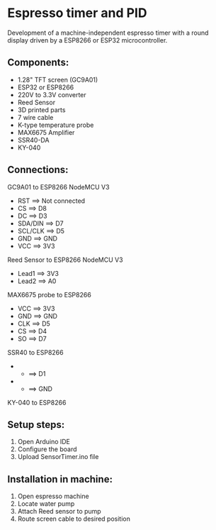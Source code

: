 # Espresso timer and PID
Development of a machine-independent espresso timer with a round display driven by a ESP8266 or ESP32 microcontroller. 


## Components:
 * 1.28" TFT screen (GC9A01)
 * ESP32 or ESP8266
 * 220V to 3.3V converter
 * Reed Sensor
 * 3D printed parts
 * 7 wire cable
 * K-type temperature probe
 * MAX6675 Amplifier
 * SSR40-DA
 * KY-040

## Connections:
GC9A01 to ESP8266 NodeMCU V3
* RST ==> Not connected
* CS ==> D8
* DC ==> D3
* SDA/DIN ==> D7
* SCL/CLK ==> D5
* GND ==> GND
* VCC ==> 3V3

Reed Sensor to ESP8266 NodeMCU V3
* Lead1 ==> 3V3
* Lead2 ==> A0

MAX6675 probe to ESP8266
* VCC ==> 3V3
* GND ==> GND
* CLK ==> D5
* CS ==> D4
* SO ==> D7

SSR40 to ESP8266
* + ==> D1
* - ==> GND

KY-040 to ESP8266



## Setup steps:
1. Open Arduino IDE
2. Configure the board
3. Upload SensorTimer.ino file

## Installation in machine:
1. Open espresso machine
2. Locate water pump
3. Attach Reed sensor to pump
4. Route screen cable to desired position
